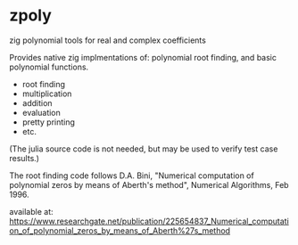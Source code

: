 # zpoly
zig polynomial tools for real and complex coefficients


Provides native zig implmentations of:  polynomial root finding, and basic polynomial functions.

* root finding
* multiplication
* addition
* evaluation
* pretty printing
* etc.

(The julia source code is not needed, but may be used to verify test case results.)

The root finding code follows D.A. Bini, "Numerical computation of polynomial zeros by means of Aberth's method", Numerical Algorithms, Feb 1996.

available at: https://www.researchgate.net/publication/225654837_Numerical_computation_of_polynomial_zeros_by_means_of_Aberth%27s_method

